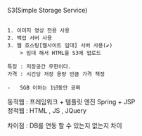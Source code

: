 S3(Simple Storage Service)
```

1. 이미지 영상 전용 사용
2. 백업 서버 사용
3. 웹 호스팅[웹사이트 임대] 서버 사용(✔)
    > 임대 해서 HTML을 S3에 업로드

특징 : 저장공간 무한이다.
가격 : 시간당 저장 용량 만큼 가격 책정

-   5GB 이하는 1년동안 공짜

```

동적웹 : 프레임워크 + 템플릿 엔진 
        Spring +  JSP   
정적웹 :  HTML , JS , JQuery

차이점 : DB를 연동 할 수 있는지 없는지 차이
